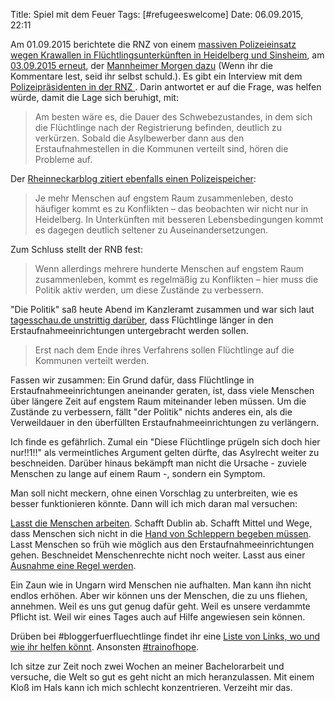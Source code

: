 Title: Spiel mit dem Feuer
Tags: [#refugeeswelcome]
Date: 06.09.2015, 22:11

Am 01.09.2015 berichtete die RNZ von einem [massiven Polizeieinsatz wegen Krawallen in Flüchtlingsunterkünften in Heidelberg und Sinsheim](http://www.rnz.de/nachrichten/metropolregion_artikel,-HeidelbergSinsheim-Massiver-Polizeieinsatz-wegen-Krawallen-in-Fluechtlingsunterkuenften-_arid,123602.html), am [03.09.2015 erneut](http://www.rnz.de/nachrichten/heidelberg/polizeibericht-heidelberg_artikel,-Heidelberg-Wieder-Gewalt-im-PHV-Grosse-Polizeiaufgebote-im-Einsatz-_arid,124059.html), der [Mannheimer Morgen dazu](http://www.morgenweb.de/region/mannheimer-morgen/heidelberg/erneut-polizeieinsatz-im-patrick-henry-village-1.2409876) (Wenn ihr die Kommentare lest, seid ihr selbst schuld.). Es gibt ein Interview mit dem [Polizeipräsidenten in der RNZ ](http://www.rnz.de/nachrichten/heidelberg_artikel,-Patrick-Henry-Village-Polizeipraesident-Koeber-zur-Gewalt-in-der-Notunterkunft-_arid,124405.html). Darin antwortet er auf die Frage, was helfen würde, damit die Lage sich beruhigt, mit:

> Am besten wäre es, die Dauer des Schwebezustandes, in dem sich die Flüchtlinge nach der Registrierung befinden, deutlich zu verkürzen. Sobald die Asylbewerber dann aus den Erstaufnahmestellen in die Kommunen verteilt sind, hören die Probleme auf.

Der [Rheinneckarblog zitiert ebenfalls einen Polizeispeicher](http://www.rheinneckarblog.de/03/wieder-krawall-im-patrick-henry-village/76515.html):

> Je mehr Menschen auf engstem Raum zusammenleben, desto häufiger kommt es zu Konflikten – das beobachten wir nicht nur in Heidelberg. In Unterkünften mit besseren Lebensbedingungen kommt es dagegen deutlich seltener zu Auseinandersetzungen.

Zum Schluss stellt der RNB fest: 

> Wenn allerdings mehrere hunderte Menschen auf engstem Raum zusammenleben, kommt es regelmäßig zu Konflikten – hier muss die Politik aktiv werden, um diese Zustände zu verbessern.

"Die Politik" saß heute Abend im Kanzleramt zusammen und war sich laut [tagesschau.de unstrittig darüber](http://www.tagesschau.de/multimedia/video/video-114519.html), dass Flüchtlinge länger in den Erstaufnahmeeinrichtungen untergebracht werden sollen.

> Erst nach dem Ende ihres Verfahrens sollen Flüchtlinge auf die Kommunen verteilt werden.

Fassen wir zusammen: Ein Grund dafür, dass Flüchtlinge in Erstaufnahmeeinrichtungen aneinander geraten, ist, dass viele Menschen über längere Zeit auf engstem Raum miteinander leben müssen. Um die Zustände zu verbessern, fällt "der Politik" nichts anderes ein, als die Verweildauer in den überfüllten Erstaufnahmeeinrichtungen zu verlängern.

Ich finde es gefährlich. Zumal ein "Diese Flüchtlinge prügeln sich doch hier nur!!1!!" als vermeintliches Argument gelten dürfte, das Asylrecht weiter zu beschneiden. Darüber hinaus bekämpft man nicht die Ursache - zuviele Menschen zu lange auf einem Raum -, sondern ein Symptom.

Man soll nicht meckern, ohne einen Vorschlag zu unterbreiten, wie es besser funktionieren könnte. Dann will ich mich daran mal versuchen:

[Lasst die Menschen arbeiten](http://www.sueddeutsche.de/wirtschaft/arbeit-fuer-fluechtlinge-sie-wollen-duerfen-aber-nicht-1.2628392). Schafft Dublin ab. Schafft Mittel und Wege, dass Menschen sich nicht in die [Hand von Schleppern begeben müssen](http://www.stern.de/politik/ausland/migrationsforscher-im-stern-interview-machen-wir-die-grenzen-auf--die-menschen-kommen-sowieso-6382346.html). Lasst Menschen so früh wie möglich aus den Erstaufnahmeeinrichtungen gehen. Beschneidet Menschenrechte nicht noch weiter. Lasst aus einer [Ausnahme eine Regel werden](http://www.zeit.de/politik/deutschland/2015-09/frank-walter-steinmeier-ungarn-fluechtlinge-ausnahme).

Ein Zaun wie in Ungarn wird Menschen nie aufhalten. Man kann ihn nicht endlos erhöhen. Aber wir können uns der Menschen, die zu uns fliehen, annehmen. Weil es uns gut genug dafür geht. Weil es unsere verdammte Pflicht ist. Weil wir eines Tages auch auf Hilfe angewiesen sein können.

Drüben bei #bloggerfuerfluechtlinge findet ihr eine [Liste von Links, wo und wie ihr helfen könnt](http://www.blogger-fuer-fluechtlinge.de/spenden/sachspenden/). Ansonsten [#trainofhope](https://twitter.com/search?f=tweets&vertical=default&q=%23trainofhope).

Ich sitze zur Zeit noch zwei Wochen an meiner Bachelorarbeit und versuche, die Welt so gut es geht nicht an mich heranzulassen. Mit einem Kloß im Hals kann ich mich schlecht konzentrieren. Verzeiht mir das.